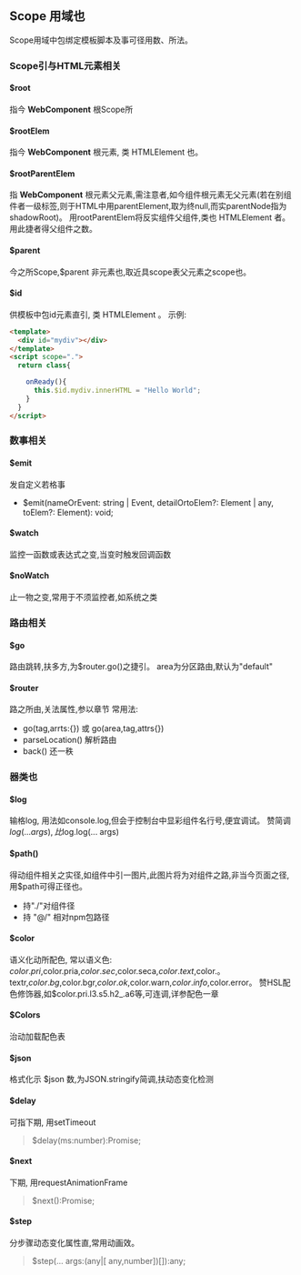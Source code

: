 <!--DESC: {icon:{name:"explore",pkg:"mdi",type:"filled"},id:1} -->

## Scope 用域也
Scope用域中包绑定模板脚本及事可径用数、所法。


### Scope引与HTML元素相关

#### $root
指今 **WebComponent** 根Scope所

#### $rootElem
指今 **WebComponent** 根元素, 类 HTMLElement 也。

#### $rootParentElem
指 **WebComponent** 根元素父元素,需注意者,如今组件根元素无父元素(若在别组件者一级标签,则于HTML中用parentElement,取为终null,而实parentNode指为shadowRoot)。 用rootParentElem将反实组件父组件,类也 HTMLElement 者。 用此捷者得父组件之数。


#### $parent
今之所Scope,$parent 非元素也,取近具scope表父元素之scope也。

#### $id
  供模板中包id元素直引, 类 HTMLElement 。
  示例:
  ```html
  <template>
    <div id="mydiv"></div>
  </template>
  <script scope=".">
    return class{

      onReady(){
        this.$id.mydiv.innerHTML = "Hello World";
      }
    }
  </script>
  ```

### 数事相关

#### $emit
发自定义若格事
- $emit(nameOrEvent: string | Event, detailOrtoElem?: Element | any, toElem?: Element): void;
#### $watch
监控一函数或表达式之变,当变时触发回调函数

#### $noWatch
止一物之变,常用于不须监控者,如系统之类


### 路由相关

#### $go
路由跳转,扶多方,为$router.go()之捷引。
area为分区路由,默认为"default"

#### $router
路之所由,关法属性,参以章节
常用法:
- go(tag,arrts:{}) 或 go(area,tag,attrs{})
- parseLocation() 解析路由
- back() 还一秩



### 器类也
#### $log 
输格log, 用法如console.log,但会于控制台中显彩组件名行号,便宜调试。 赞简调 $log(... args),比$log.log(... args)

#### $path()
得动组件相关之实径,如组件中引一图片,此图片将为对组件之路,非当今页面之径,用$path可得正径也。
- 持"./"对组件径
- 持 "@/" 相对npm包路径

#### $color
语义化动所配色, 常以语义色: $color.pri,$color.pria,$color.sec,$color.seca,$color.text,$color.。 textr,$color.bg,$color.bgr,$color.ok,$color.warn,$color.info,$color.error。
赞HSL配色修饰器,如$color.pri.l3.s5.h2_.a6等,可连调,详参配色一章

#### $Colors
治动加载配色表

#### $json
格式化示 $json 数,为JSON.stringify简调,扶动态变化检测

#### $delay
可指下期, 用setTimeout
> $delay(ms:number):Promise<void>;

#### $next
下期, 用requestAnimationFrame
> $next():Promise<void>;

#### $step
分步骤动态变化属性直,常用动画效。
> $step(... args:(any|[ any,number])[]):any;
